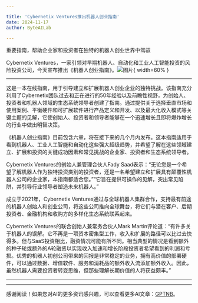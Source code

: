 ```yaml
---

title: 'Cybernetix Ventures推出机器人创业指南'
date: 2024-11-17
author: ByteAILab

---
```


重要指南，帮助企业家和投资者在独特的机器人创业世界中驾驭

Cybernetix Ventures，一家引领对早期机器人、自动化和工业人工智能投资的风险投资公司，今天宣布推出《机器人创业指南》。![图片](https://ai-techpark.com/wp-content/uploads/2024/11/Cybernetix-960x540.jpg){ width=60% }

---
这是一本在线指南，用于引导建立和扩展机器人创业企业的独特挑战。该指南充分利用了Cybernetix团队过去和正在进行的50年经验以及前瞻性视野，为创始人、投资者和机器人领域的生态系统领导者创建了指南。通过提供关于选择垂直市场和使用案例、平衡硬件和可扩展软件进行产品定义和开发、以及最大化收入模式等关键主题的见解，它使创始人、投资者和领导者能够在一个迅速增长且即将爆炸增长的行业中做出明智决策。

《机器人创业指南》目前包含六章，将在接下来的几个月内发布。这本指南适用于看到机器人、工业人工智能和自动化这些强大超级趋势，并希望了解在这些领域建立、扩展和投资的关键成功因素和常见挑战的企业家、投资者和生态系统领导者。

Cybernetix Ventures的创始人兼管理合伙人Fady Saad表示：“无论您是一个希望了解机器人作为独特投资类别的投资者，还是一名希望建立和扩展具有颠覆性机器人公司的企业家，本指南都适合您。”“它旨在提供可操作的见解，突出常见陷阱，并引导行业领导者塑造未来机器人。”

成立于2021年，Cybernetix Ventures通过与全球机器人集群合作，支持最有前途的机器人创始人和创业公司，将这些公司推向全球舞台，将它们与潜在客户、后期投资者、金融机构和收购方的多样化生态系统联系起来。

Cybernetix Ventures的联合创始人兼常务合伙人Mark Martin评论道：“有许多关于机器人的误解。它不再是一项资本密集型工作，收入和扩展的路径可以比过去快得多。但与SaaS投资相比，融资情况可能有所不同。相当典型的情况是看到额外的种子轮或额外的A轮融资以实现收入加速和增长阶段投资者希望看到的利润和亏损。优秀的机器人初创公司带来的回报是非常稳定的业务，拥有高价值的部署硬件，可以通过数据、增值软件、服务和消耗品的额外收入流添加额外收入。因此，虽然机器人需要投资者转变思维，但那些理解长期价值的人将获益颇丰。”


---
---
感谢阅读！如果您对AI的更多资讯感兴趣，可以查看更多AI文章：[GPTNB](https://gptnb.com)。